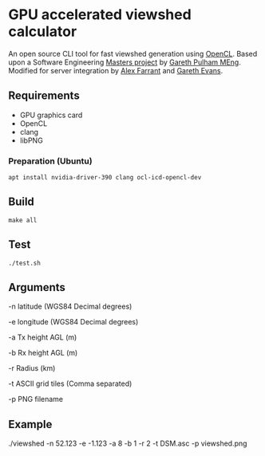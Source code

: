 GPU accelerated viewshed calculator
===================================

An open source CLI tool for fast viewshed generation using [OpenCL](https://www.khronos.org/opencl/).
Based upon a Software Engineering [Masters project](https://github.com/AbstractBeliefs/hons) by [Gareth Pulham MEng](https://github.com/AbstractBeliefs).
Modified for server integration by [Alex Farrant](https://github.com/Cloud-RF) and [Gareth Evans](https://github.com/kryc).

## Requirements
* GPU graphics card
* OpenCL
* clang
* libPNG

### Preparation (Ubuntu)
`apt install nvidia-driver-390 clang ocl-icd-opencl-dev`

## Build

`make all`

## Test
`./test.sh`

## Arguments
-n latitude (WGS84 Decimal degrees)

-e longitude  (WGS84 Decimal degrees)

-a Tx height AGL (m)

-b Rx height AGL (m) 

-r Radius (km)

-t ASCII grid tiles (Comma separated) 

-p PNG filename


## Example
./viewshed -n 52.123 -e -1.123 -a 8 -b 1 -r 2 -t DSM.asc -p viewshed.png

